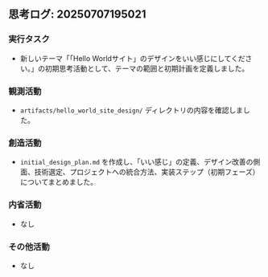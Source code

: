 ## 思考ログ: 20250707195021

### 実行タスク
- 新しいテーマ「「Hello Worldサイト」のデザインをいい感じにしてください。」の初期思考活動として、テーマの範囲と初期計画を定義しました。

### 観測活動
- `artifacts/hello_world_site_design/` ディレクトリの内容を確認しました。

### 創造活動
- `initial_design_plan.md` を作成し、「いい感じ」の定義、デザイン改善の側面、技術選定、プロジェクトへの統合方法、実装ステップ（初期フェーズ）についてまとめました。

### 内省活動
- なし

### その他活動
- なし